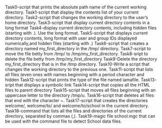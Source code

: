 Task0-script that prints the absolute path name of the current working directory.
Task1-script that display the contents list of your current directory.
Task2-script that changes the working directory to the user’s home directory.
Task3-script that display current directory contents in a long format
Task4-display current directory contents, including hidden files (starting with .). Use the long format.
Task5-script that displays current directory contents, long format with user and group IDs displayed numerically,and hidden files (starting with .)
Task6-script that creates a directory named my_first_directory in the /tmp/ directory.
Task7-script to move the file betty from /tmp/ to /tmp/my_first_directory.
Task8-sript to delete the file betty from /tmp/my_first_directory
Task9-Delete the directory my_first_directory that is in the /tmp directory.
Task10-Write a script that changes the working directory to the previous one.
Task11-script that lists all files (even ones with names beginning with a period character and hidden
Task12-script that prints the type of the file named iamafile.
Task13- sript that displays a symbolic link 
Task14-script that copies all the HTML files to parent directory 
Task15-script that moves all files beginning with an uppercase letter to the directory /tmp/u.
Task16-script that deletes all files that end with the character ~.
Task17-script that creates the directories welcome/, welcome/to/ and welcome/to/school in the current directory.
Task18-command that lists all the files and directories of the current directory, separated by commas (,).
Task19-magic file school.mgc that can be used with the command file to detect School data files.
